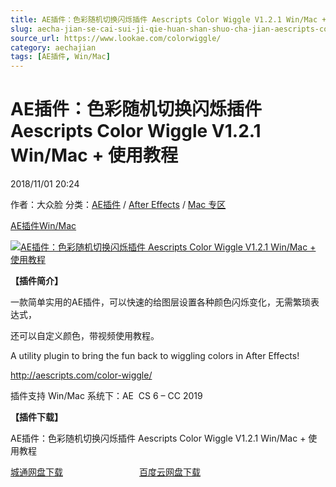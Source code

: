 ```yaml
---
title: AE插件：色彩随机切换闪烁插件 Aescripts Color Wiggle V1.2.1 Win/Mac + 使用教程
slug: aecha-jian-se-cai-sui-ji-qie-huan-shan-shuo-cha-jian-aescripts-color-wiggle-v1-2-1-win-mac-shi-yong-jiao-cheng
source_url: https://www.lookae.com/colorwiggle/
category: aechajian
tags: [AE插件, Win/Mac]
---
```

# AE插件：色彩随机切换闪烁插件 Aescripts Color Wiggle V1.2.1 Win/Mac + 使用教程

2018/11/01 20:24

作者：大众脸
分类：[AE插件](https://www.lookae.com/after-effects/aechajian/) / [After Effects](https://www.lookae.com/after-effects/) / [Mac 专区](https://www.lookae.com/mac-osx/)

[AE插件](https://www.lookae.com/tag/ae%e6%8f%92%e4%bb%b6/)[Win/Mac](https://www.lookae.com/tag/winmac/)

[![AE插件：色彩随机切换闪烁插件 Aescripts Color Wiggle V1.2.1 Win/Mac + 使用教程](https://www.lookae.com/wp-content/uploads/2017/05/Color-Wiggle-.jpg "AE插件：色彩随机切换闪烁插件 Aescripts Color Wiggle V1.2.1 Win/Mac + 使用教程-LookAE.com")](https://www.lookae.com/wp-content/uploads/2017/05/Color-Wiggle-.jpg)

**【插件简介】**

一款简单实用的AE插件，可以快速的给图层设置各种颜色闪烁变化，无需繁琐表达式，

还可以自定义颜色，带视频使用教程。

A utility plugin to bring the fun back to wiggling colors in After Effects!

http://aescripts.com/color-wiggle/

插件支持 Win/Mac 系统下：AE  CS 6 – CC 2019

**【插件下载】**

AE插件：色彩随机切换闪烁插件 Aescripts Color Wiggle V1.2.1 Win/Mac + 使用教程

[城通网盘下载](https://lookae.ctfile.com/fs/680462-317668141)                               [百度云网盘下载](https://pan.baidu.com/s/1c6sBuwOPKe7S8RcZ2ixF8g)
